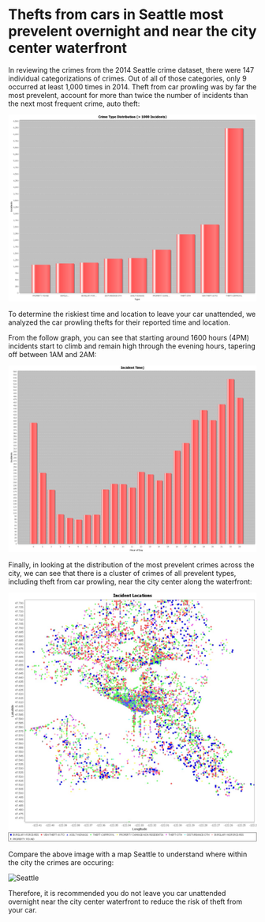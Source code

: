 # Thefts from cars in Seattle most prevelent overnight and near the city center waterfront

In reviewing the crimes from the 2014 Seattle crime dataset, there were 147 individual categorizations of crimes.  Out of all of those categories, only 9 occurred at least 1,000 times in 2014.  Theft from car prowling was by far the most prevelent, account for more than twice the number of incidents than the next most frequent crime, auto theft:

![Types](https://github.com/dennispatrone/data_sci/blob/master/types.jpg)

To determine the riskiest time and location to leave your car unattended, we analyzed the car prowling thefts for their reported time and location.

From the follow graph, you can see that starting around 1600 hours (4PM) incidents start to climb and remain high through the evening hours, tapering off between 1AM and 2AM:

![Times](https://github.com/dennispatrone/data_sci/blob/master/times.jpg)

Finally, in looking at the distribution of the most prevelent crimes across the city, we can see that there is a cluster of crimes of all prevelent types, including theft from car prowling, near the city center along the waterfront: 

![Locations](https://github.com/dennispatrone/data_sci/blob/master/locs.jpg)

Compare the above image with a map Seattle to understand where within the city the crimes are occuring:

![Seattle](https://www.google.com/maps/vt/data=RfCSdfNZ0LFPrHSm0ublXdzhdrDFhtmHhN1u-gM,csfK9QQNKnINEJHJl9xNkqEckyIF94KRTZXl4BTuxqHxgu4J9Nwr_XCXjVA6jEuPFMwHvodgWjNg68Jm3CFnhOLPSnqZsxkE0GDSxsy0DBmi3tSrjNas83jjN3KbiiWEyl34Mq9rmQq8yq7zryk8S35mV-5Lqo0Z6XnX6aMM5EEveosKf3aUptSlN8rXjQjS7gRtprBPZOLSEng)

Therefore, it is recommended you do not leave you car unattended overnight near the city center waterfront to reduce the risk of theft from your car.
